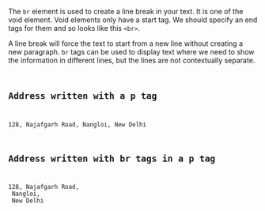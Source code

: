 The `br` element is used to create a line break in your text. It is one of the void element. Void elements only have a start tag. We should specify an end tags for them and so looks like this `<br>`.

A line break will force the text to start from a new line without creating a new paragraph. `br` tags can be used to display text where we need to show the information in different lines, but the lines are not contextually separate.

<codeblock language="html" type="lesson">
<code>
<h2>Address written with a p tag</h2>
<p>128, Najafgarh Road, Nangloi, New Delhi</p>
<h2>Address written with br tags in a p tag</h2>
<p>128, Najafgarh Road,<br> Nangloi, <br> New Delhi</p>
</code>
</codeblock>